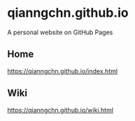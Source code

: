 # qianngchn.github.io
A personal website on GitHub Pages

## Home
<https://qianngchn.github.io/index.html>

## Wiki
<https://qianngchn.github.io/wiki.html>
